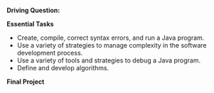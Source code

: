 **Driving Question:** 

**Essential Tasks**

* Create, compile, correct syntax errors, and run a Java program.
* Use a variety of strategies to manage complexity in the software development process.
* Use a variety of tools and strategies to debug a Java program.
* Define and develop algorithms.

**Final Project**
